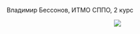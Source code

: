 Владимир Бессонов, ИТМО СППО, 2 курс

<p align="center">
  <img src="https://github.com/vovibssnff/vovibssnff/assets/91390914/85740158-9073-46c7-ad75-8c9b4b0a774a" />
</p>


<!---
vovibssnff/vovibssnff is a ✨ special ✨ repository because its `README.md` (this file) appears on your GitHub profile.
You can click the Preview link to take a look at your changes.
--->
